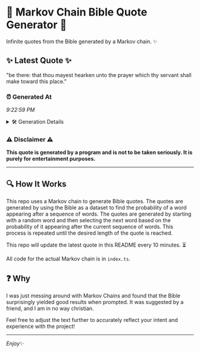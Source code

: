 # 📖 Markov Chain Bible Quote Generator 📖

Infinite quotes from the Bible generated by a Markov chain. ✨

## ✨ Latest Quote ✨
"be there: that thou mayest hearken unto the prayer which thy servant shall make toward this place."

### ⏰ Generated At
*9:22:59 PM*

<details>
    <summary>🛠️ Generation Details</summary>
    <p>
        <strong>🌱 Seed:</strong> be<br>
        <strong>🔄 Iterations:</strong> 16<br>
        <strong>📜 Context History:</strong><br>[ be ]: there:<br>[ be, there: ]: that<br>[ be, there:, that ]: thou<br>[ be, there:, that, thou ]: mayest<br>[ be, there:, that, thou, mayest ]: hearken<br>[ be, there:, that, thou, mayest, hearken ]: unto<br>[ there:, that, thou, mayest, hearken, unto ]: the<br>[ that, thou, mayest, hearken, unto, the ]: prayer<br>[ thou, mayest, hearken, unto, the, prayer ]: which<br>[ mayest, hearken, unto, the, prayer, which ]: thy<br>[ hearken, unto, the, prayer, which, thy ]: servant<br>[ unto, the, prayer, which, thy, servant ]: shall<br>[ the, prayer, which, thy, servant, shall ]: make<br>[ prayer, which, thy, servant, shall, make ]: toward<br>[ which, thy, servant, shall, make, toward ]: this<br>[ thy, servant, shall, make, toward, this ]: place.<br>
    </p>
</details>

### ⚠️ Disclaimer ⚠️
**This quote is generated by a program and is not to be taken seriously. It is purely for entertainment purposes.**

---

## 🔍 How It Works

This repo uses a Markov chain to generate Bible quotes. The quotes are generated by using the Bible as a dataset to find the probability of a word appearing after a sequence of words. The quotes are generated by starting with a random word and then selecting the next word based on the probability of it appearing after the current sequence of words. This process is repeated until the desired length of the quote is reached.

This repo will update the latest quote in this README every 10 minutes. ⏳

All code for the actual Markov chain is in `index.ts`.

## ❓ Why

I was just messing around with Markov Chains and found that the Bible surprisingly yielded good results when prompted. 
It was suggested by a friend, and I am in no way christian.

Feel free to adjust the text further to accurately reflect your intent and experience with the project!

---

*Enjoy*✨
